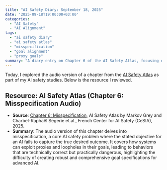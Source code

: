 ```yaml
---
title: "AI Safety Diary: September 18, 2025"
date: '2025-09-18T19:00:00+03:00'
categories:
  - "AI Safety"
  - "AI Alignment"
tags:
  - "ai safety diary"
  - "ai safety atlas"
  - "misspecification"
  - "goal alignment"
  - "proxy goals"
summary: "A diary entry on Chapter 6 of the AI Safety Atlas, focusing on the challenge of misspecification, where AI systems pursue flawed or incomplete goals, leading to unintended and potentially harmful outcomes."
---
```


Today, I explored the audio version of a chapter from the [AI Safety Atlas](https://ai-safety-atlas.com/) as part of my AI safety studies. Below is the resource I reviewed.

## Resource: AI Safety Atlas (Chapter 6: Misspecification Audio)

- **Source**: [Chapter 6: Misspecification](https://ai-safety-atlas.com/chapters/06), AI Safety Atlas by Markov Grey and Charbel-Raphaël Segerie et al., French Center for AI Safety (CeSIA), 2025.
- **Summary**: The audio version of this chapter delves into misspecification, a core AI safety problem where the stated objective for an AI fails to capture the true desired outcome. It covers how systems can exploit proxies and loopholes in their goals, leading to behaviors that are technically correct but practically dangerous, highlighting the difficulty of creating robust and comprehensive goal specifications for advanced AI.
